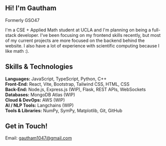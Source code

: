 ## Hi! I'm Gautham

Formerly GSO47

I'm a CSE + Applied Math student at UCLA and I'm planning on being a full-stack developer. I've been focusing on my frontend skills recently, but most of my current projects are more focused on the backend behind the website. I also have a lot of experience with scientific computing because I like math :).

## Skills & Technologies
**Languages:** JavaScript, TypeScript, Python, C++  
**Front-End:** React, Vite, Bootstrap, Tailwind CSS, HTML, CSS  
**Back-End:** Node.js, Express.js (WIP), Flask, REST APIs, WebSockets  
**Databases:** MongoDB Atlas (WIP)  
**Cloud & DevOps:** AWS (WIP)  
**AI / NLP Tools:** Langchains (WIP)  
**Tools & Libraries:** NumPy, SymPy, Matplotlib, Git, GitHub  

## Get in Touch!

Email: [gautham1047@gmail.com](mailto:gautham1047@email.com)
<!--
**gautham1047/gautham1047** is a ✨ _special_ ✨ repository because its `README.md` (this file) appears on your GitHub profile.

Here are some ideas to get you started:

- 🔭 I’m currently working on ...
- 🌱 I’m currently learning ...
- 👯 I’m looking to collaborate on ...
- 🤔 I’m looking for help with ...
- 💬 Ask me about ...
- 📫 How to reach me: ...
- 😄 Pronouns: ...
- ⚡ Fun fact: ...
-->
